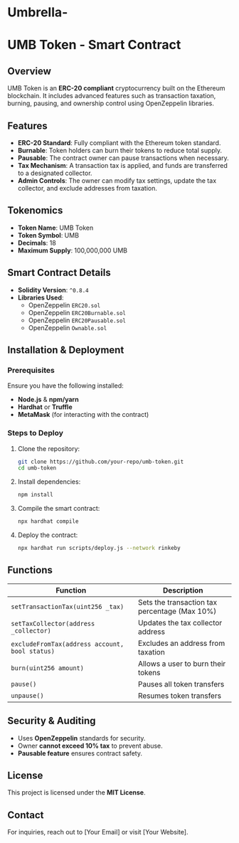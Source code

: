 # Umbrella-

# UMB Token - Smart Contract

## Overview
UMB Token is an **ERC-20 compliant** cryptocurrency built on the Ethereum blockchain. It includes advanced features such as transaction taxation, burning, pausing, and ownership control using OpenZeppelin libraries.

## Features
- **ERC-20 Standard**: Fully compliant with the Ethereum token standard.
- **Burnable**: Token holders can burn their tokens to reduce total supply.
- **Pausable**: The contract owner can pause transactions when necessary.
- **Tax Mechanism**: A transaction tax is applied, and funds are transferred to a designated collector.
- **Admin Controls**: The owner can modify tax settings, update the tax collector, and exclude addresses from taxation.

## Tokenomics
- **Token Name**: UMB Token  
- **Token Symbol**: UMB  
- **Decimals**: 18  
- **Maximum Supply**: 100,000,000 UMB  

## Smart Contract Details
- **Solidity Version**: `^0.8.4`
- **Libraries Used**:
  - OpenZeppelin `ERC20.sol`
  - OpenZeppelin `ERC20Burnable.sol`
  - OpenZeppelin `ERC20Pausable.sol`
  - OpenZeppelin `Ownable.sol`

## Installation & Deployment

### Prerequisites
Ensure you have the following installed:
- **Node.js** & **npm/yarn**
- **Hardhat** or **Truffle**
- **MetaMask** (for interacting with the contract)

### Steps to Deploy
1. Clone the repository:
   ```sh
   git clone https://github.com/your-repo/umb-token.git
   cd umb-token
   ```
2. Install dependencies:
   ```sh
   npm install
   ```
3. Compile the smart contract:
   ```sh
   npx hardhat compile
   ```
4. Deploy the contract:
   ```sh
   npx hardhat run scripts/deploy.js --network rinkeby
   ```

## Functions
| Function | Description |
|----------|-------------|
| `setTransactionTax(uint256 _tax)` | Sets the transaction tax percentage (Max 10%) |
| `setTaxCollector(address _collector)` | Updates the tax collector address |
| `excludeFromTax(address account, bool status)` | Excludes an address from taxation |
| `burn(uint256 amount)` | Allows a user to burn their tokens |
| `pause()` | Pauses all token transfers |
| `unpause()` | Resumes token transfers |

## Security & Auditing
- Uses **OpenZeppelin** standards for security.
- Owner **cannot exceed 10% tax** to prevent abuse.
- **Pausable feature** ensures contract safety.

## License
This project is licensed under the **MIT License**.

## Contact
For inquiries, reach out to [Your Email] or visit [Your Website].
